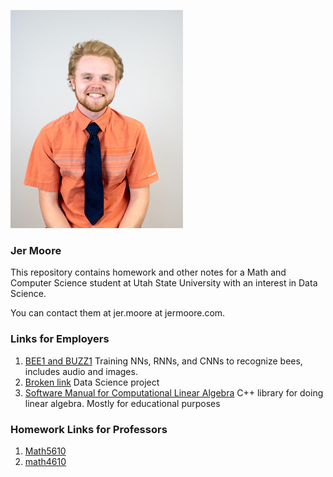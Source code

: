 ![](IMG_7845_jeremiah.jpg)

### Jer Moore

This repository contains homework and other notes for a Math and Computer Science student at Utah State University with an interest in Data Science.

You can contact them at jer.moore at jermoore.com.

### Links for Employers
1. [BEE1 and BUZZ1]() Training NNs, RNNs, and CNNs to recognize bees, includes audio and images.
2. [Broken link]() Data Science project  
3. [Software Manual for Computational Linear Algebra](https://thedegreeisalie.github.io/Math5610/softwareManual/) C++ library for doing linear algebra. Mostly for educational purposes 

### Homework Links for Professors 

1. [Math5610](https://thedegreeisalie.github.io/Math5610)
2. [math4610](https://thedegreeisalie.github.io/math4610)

